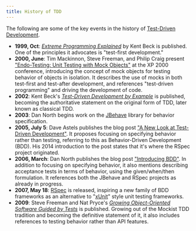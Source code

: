 ```yaml
---
title: History of TDD
---
```


The following are some of the key events in the history of [Test-Driven Development](Test-Driven-Development).

* **1999, Oct**: [*Extreme Programming Explained*][xpx] by Kent Beck is published. One of the principles it advocates is "test-first development."
* **2000, June**: Tim Mackinnon, Steve Freeman, and Philip Craig present ["Endo-Testing: Unit Testing with Mock Objects"][mock] at the XP 2000 conference, introducing the concept of mock objects for testing behavior of objects in isolation. It describes the use of mocks in both test-first and test-after development, and references "test-driven programming" and driving the development of code.
* **2002**: Kent Beck's [*Test-Driven Development by Example*][tdd] is published, becoming the authoritative statement on the original form of TDD, later known as classical TDD.
* **2003**: Dan North begins work on the [JBehave][jbehave] library for behavior specification.
* **2005, July 5**: Dave Astels publishes the blog post ["A New Look at Test-Driven Development"][new-look]. It proposes focusing on specifying behavior rather than testing, referring to this as Behavior-Driven Development (BDD). His 2014 introduction to the post states that it's where the RSpec project originated.
* **2006, March**: Dan North publishes the blog post ["Introducing BDD"][bdd]. In addition to focusing on specifying behavior, it also mentions describing acceptance tests in terms of behavior, using the given/when/then formulation. It references both the JBehave and RSpec projects as already in progress.
* **2007, May 18**: [RSpec][rspec] is released, inspiring a new family of BDD frameworks as an alternative to "[xUnit][xunit]" style unit testing frameworks.
* **2009**: Steve Freeman and Nat Pryce's [*Growing Object-Oriented Software Guided by Tests*][goos] is published. Growing out of the Mockist TDD tradition and becoming the definitive statement of it, it also includes references to testing behavior rather than API features.

[bdd]: http://dannorth.net/introducing-bdd/
[goos]: https://www.amazon.com/Growing-Object-Oriented-Software-Guided-Tests/dp/0321503627/ref=sr_1_1
[jasmine]: http://jasmine.github.io/
[jbehave]: http://jbehave.org/
[mocha]: http://mochajs.org/
[mock]: http://www.ccs.neu.edu/research/demeter/related-work/extreme-programming/MockObjectsFinal.PDF
[new-look]: http://blog.daveastels.com.s3-website-us-west-2.amazonaws.com/2014/09/29/a-new-look-at-test-driven-development.html
[phpspec]: http://www.phpspec.net/
[quick]: https://github.com/Quick/Quick
[rspec]: http://rspec.info/
[tdd]: https://www.amazon.com/Test-Driven-Development-Kent-Beck/dp/0321146530/ref=sr_1_2
[xpx]: https://www.amazon.com/Extreme-Programming-Explained-Embrace-Change/dp/0201616416
[xunit]: https://en.wikipedia.org/wiki/XUnit